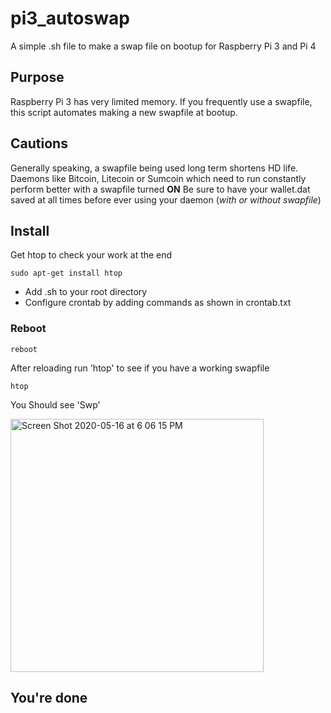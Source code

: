 # pi3_autoswap
A simple .sh file to make a swap file on bootup for Raspberry Pi 3 and Pi 4

## Purpose

Raspberry Pi 3 has very limited memory.  If you frequently use a swapfile, this script automates making a new swapfile at bootup.

## Cautions

Generally speaking,  a swapfile being used long term shortens HD life.  Daemons like Bitcoin, Litecoin or Sumcoin which need to run constantly perform better with a swapfile turned **ON** 
Be sure to have your wallet.dat saved at all times before ever using your daemon (*with or without swapfile*)

## Install
Get htop to check your work at the end
```
sudo apt-get install htop
```

* Add .sh to your root directory
* Configure crontab by adding commands as shown in crontab.txt

### Reboot
```
reboot
```

After reloading run 'htop' to see if you have a working swapfile
```
htop
```
You Should see 'Swp'

<img width="405" alt="Screen Shot 2020-05-16 at 6 06 15 PM" src="https://user-images.githubusercontent.com/37975862/82132712-fab54780-979f-11ea-9b45-898f1496fcde.png">

## You're done


